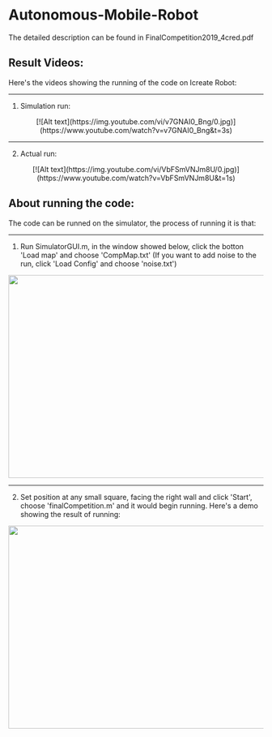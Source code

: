 Autonomous-Mobile-Robot
===========================

 The detailed description can be found in FinalCompetition2019_4cred.pdf

Result Videos:
-----------------

Here's the videos showing the running of the code on Icreate Robot:

------------------
 1. Simulation run:

<div align=center> [![Alt text](https://img.youtube.com/vi/v7GNAI0_Bng/0.jpg)](https://www.youtube.com/watch?v=v7GNAI0_Bng&t=3s) </div>
   
-----------------------
 2. Actual run:

 <div align=center> [![Alt text](https://img.youtube.com/vi/VbFSmVNJm8U/0.jpg)](https://www.youtube.com/watch?v=VbFSmVNJm8U&t=1s) </div>


About running the code:
-----------------------

 The code can be runned on the simulator, the process of running it is that:

-----------------
   1. Run SimulatorGUI.m, in the window showed below, click the botton 'Load map' and choose 'CompMap.txt' (If you want to add noise to the run, click 'Load Config' and choose 'noise.txt')

  <div align=center><img src="https://user-images.githubusercontent.com/25992217/57349288-888b3b00-7127-11e9-89aa-5d86aa885766.png" width="600" height="400"> </div>

-----------------
   2. Set position at any small square, facing the right wall and click 'Start', choose 'finalCompetition.m' and it would begin running. Here's a demo showing the result of running:

 <div align=center><img src="https://user-images.githubusercontent.com/25992217/57350056-9098aa00-712a-11e9-93b3-667d085f9eeb.png" width="600" height="400"> </div>

